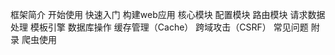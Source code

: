 框架简介
	开始使用
	快速入门
	构建web应用
核心模块
	配置模块
	路由模块
	请求数据处理
	模板引擎
	数据库操作
	缓存管理（Cache）
	跨域攻击（CSRF）
常见问题
附录
	爬虫使用
